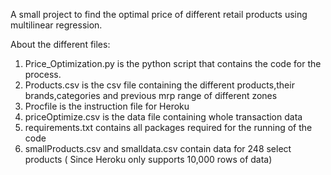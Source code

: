 A small project to find the optimal price of different retail products using multilinear regression.

About the different files:

1. Price_Optimization.py is the python script that contains the code for the process.
2. Products.csv is the csv file containing the different products,their brands,categories and previous mrp range of different zones
3. Procfile is the instruction file for Heroku
4. priceOptimize.csv is the data file containing whole transaction data
5. requirements.txt contains all packages required for the running of the code
6. smallProducts.csv and smalldata.csv contain data for 248 select products ( Since Heroku only supports 10,000 rows of data)
